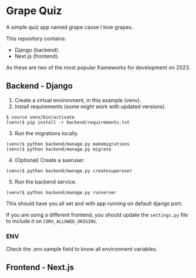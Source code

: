 # Grape Quiz
A simple quiz app named grape cause I love grapes.

This repository contains:
* Django (backend).
* Next.js (frontend).

As these are two of the most popular frameworks for development on 2023.

## Backend - Django
1. Create a virtual environment, in this example (venv).
2. Install requirements (some might work with updated versions).
```
$ source venv/bin/activate
(venv)$ pip install -r backend/requirements.txt
```
3. Run the migrations locally.
```
(venv)$ python backend/manage.py makemigrations
(venv)$ python backend/manage.py migrate
```
4. (Optional) Create a sueruser.
```
(venv)$ python backend/manage.py createsuperuser
```
5. Run the backend service.
```
(venv)$ python backend/manage.py runserver
```
This should have you all set and with app running on default django port.

If you are using a different frontend, you should update the `settings.py` file to include it on `CORS_ALLOWED_ORIGINS`.

### ENV
Check the .env.sample field to know all environment variables.

## Frontend - Next.js
